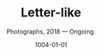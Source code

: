 ---
tags: project
layout: project
title: Letter-like
date: 1004-01-01
subtitle: Photographs, 2018 — Ongoing.
permalink: false
featured-images: 
    -   url: OLIVER_BOULTON_LETTER_LIKE_1.png
        width: 60.3
---
